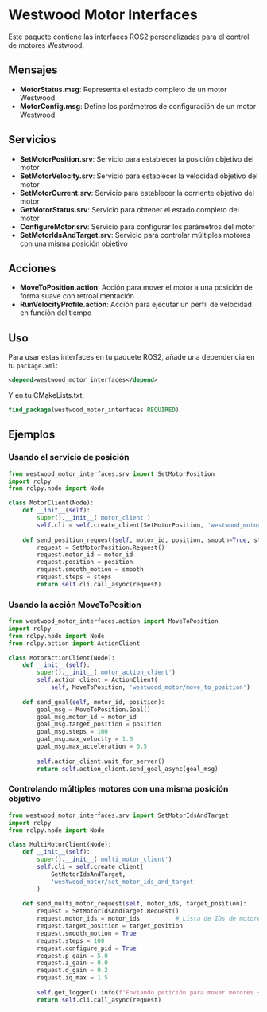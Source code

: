 # Westwood Motor Interfaces

Este paquete contiene las interfaces ROS2 personalizadas para el control de motores Westwood.

## Mensajes

- **MotorStatus.msg**: Representa el estado completo de un motor Westwood
- **MotorConfig.msg**: Define los parámetros de configuración de un motor Westwood

## Servicios

- **SetMotorPosition.srv**: Servicio para establecer la posición objetivo del motor
- **SetMotorVelocity.srv**: Servicio para establecer la velocidad objetivo del motor
- **SetMotorCurrent.srv**: Servicio para establecer la corriente objetivo del motor
- **GetMotorStatus.srv**: Servicio para obtener el estado completo del motor
- **ConfigureMotor.srv**: Servicio para configurar los parámetros del motor
- **SetMotorIdsAndTarget.srv**: Servicio para controlar múltiples motores con una misma posición objetivo

## Acciones

- **MoveToPosition.action**: Acción para mover el motor a una posición de forma suave con retroalimentación
- **RunVelocityProfile.action**: Acción para ejecutar un perfil de velocidad en función del tiempo

## Uso

Para usar estas interfaces en tu paquete ROS2, añade una dependencia en tu `package.xml`:

```xml
<depend>westwood_motor_interfaces</depend>
```

Y en tu CMakeLists.txt:

```cmake
find_package(westwood_motor_interfaces REQUIRED)
```

## Ejemplos

### Usando el servicio de posición

```python
from westwood_motor_interfaces.srv import SetMotorPosition
import rclpy
from rclpy.node import Node

class MotorClient(Node):
    def __init__(self):
        super().__init__('motor_client')
        self.cli = self.create_client(SetMotorPosition, 'westwood_motor/set_position')
        
    def send_position_request(self, motor_id, position, smooth=True, steps=100):
        request = SetMotorPosition.Request()
        request.motor_id = motor_id
        request.position = position
        request.smooth_motion = smooth
        request.steps = steps
        return self.cli.call_async(request)
```

### Usando la acción MoveToPosition

```python
from westwood_motor_interfaces.action import MoveToPosition
import rclpy
from rclpy.node import Node
from rclpy.action import ActionClient

class MotorActionClient(Node):
    def __init__(self):
        super().__init__('motor_action_client')
        self.action_client = ActionClient(
            self, MoveToPosition, 'westwood_motor/move_to_position')
        
    def send_goal(self, motor_id, position):
        goal_msg = MoveToPosition.Goal()
        goal_msg.motor_id = motor_id
        goal_msg.target_position = position
        goal_msg.steps = 100
        goal_msg.max_velocity = 1.0
        goal_msg.max_acceleration = 0.5
        
        self.action_client.wait_for_server()
        return self.action_client.send_goal_async(goal_msg)
```

### Controlando múltiples motores con una misma posición objetivo

```python
from westwood_motor_interfaces.srv import SetMotorIdsAndTarget
import rclpy
from rclpy.node import Node

class MultiMotorClient(Node):
    def __init__(self):
        super().__init__('multi_motor_client')
        self.cli = self.create_client(
            SetMotorIdsAndTarget, 
            'westwood_motor/set_motor_ids_and_target'
        )
        
    def send_multi_motor_request(self, motor_ids, target_position):
        request = SetMotorIdsAndTarget.Request()
        request.motor_ids = motor_ids          # Lista de IDs de motores
        request.target_position = target_position
        request.smooth_motion = True
        request.steps = 100
        request.configure_pid = True
        request.p_gain = 5.0
        request.i_gain = 0.0
        request.d_gain = 0.2
        request.iq_max = 1.5
        
        self.get_logger().info(f"Enviando petición para mover motores {motor_ids} a posición {target_position}")
        return self.cli.call_async(request)
``` 